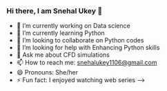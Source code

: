 ### Hi there, I am Snehal Ukey 👋

- 🔭 I’m currently working on Data science
- 🌱 I’m currently learning Python
- 👯 I’m looking to collaborate on Python codes
- 🤔 I’m looking for help with Enhancing Python skills
- 💬 Ask me about CFD simulations
- 📫 How to reach me: snehalukey1106@gmail.com
- 😄 Pronouns: She/her
- ⚡ Fun fact: I enjoyed watching web series
-->
